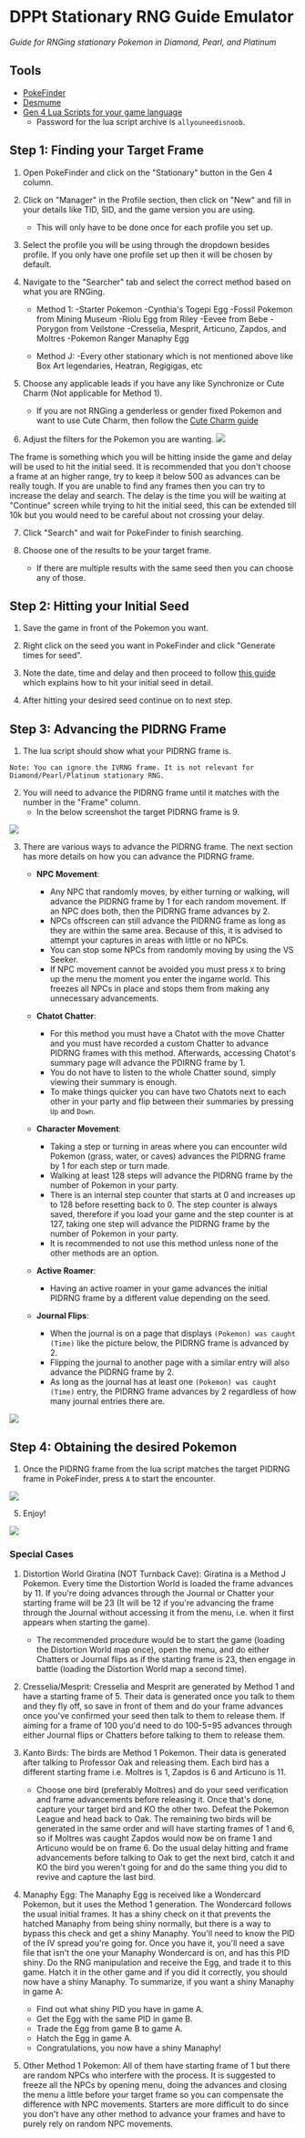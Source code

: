 # DPPt Stationary RNG Guide Emulator

_Guide for RNGing stationary Pokemon in Diamond, Pearl, and Platinum_

## Tools

- [PokeFinder](https://github.com/Admiral-Fish/PokeFinder/releases)
- [Desmume](http://desmume.org/download/)
- [Gen 4 Lua Scripts for your game language](https://pokerng.forumcommunity.net/?t=56443955#entry396434991)
	- Password for the lua script archive is `allyouneedisnoob`.


## Step 1: Finding your Target Frame

1. Open PokeFinder and click on the "Stationary" button in the Gen 4 column.

2.  Click on "Manager" in the Profile section, then click on "New" and fill in your details like TID, SID, and the game version you are using.
	- This will only have to be done once for each profile you set up.

3. Select the profile you will be using through the dropdown besides profile. If you only have one profile set up then it will be chosen by default.

4. Navigate to the "Searcher" tab and select the correct method based on what you are RNGing.

	- Method 1: 
	    -Starter Pokemon
	    -Cynthia's Togepi Egg
	    -Fossil Pokemon from Mining Museum
	    -Riolu Egg from Riley
	    -Eevee from Bebe
	    -Porygon from Veilstone
	    -Cresselia, Mesprit, Articuno, Zapdos, and Moltres
	    -Pokemon Ranger Manaphy Egg

	- Method J:
    	    -Every other stationary which is not mentioned above like Box Art legendaries, Heatran, Regigigas, etc


5. Choose any applicable leads if you have any like Synchronize or Cute Charm (Not applicable for Method 1).
	- If you are not RNGing a genderless or gender fixed Pokemon and want to use Cute Charm, then follow the [Cute Charm guide](https://www.smogon.com/ingame/rng/dpphgss_rng_part5)

6. Adjust the filters for the Pokemon you are wanting. 
![](https://i.imgur.com/v5V4TUJ.png)

The frame is something which you will be hitting inside the game and delay will be used to hit the initial seed. It is recommended that you don't choose a frame at an higher range, try to keep it below 500 as advances can be really tough. If you are unable to find any frames then you can try to increase the delay and search. The delay is the time you will be waiting at "Continue" screen while trying to hit the initial seed, this can be extended till 10k but you would need to be careful about not crossing your delay.

7. Click "Search" and wait for PokeFinder to finish searching.

8. Choose one of the results to be your target frame.
	- If there are multiple results with the same seed then you can choose any of those.

## Step 2: Hitting your Initial Seed

1. Save the game in front of the Pokemon you want.  

2. Right click on the seed you want in PokeFinder and click "Generate times for seed". 

3. Note the date, time and delay and then proceed to follow [this guide](https://pokemonrng.com/guides/dppt/en/Using%20Runasdate%20to%20RNG%20Initial%20Seed/) which explains how to hit your initial seed in detail.

4. After hitting your desired seed continue on to next step.

## Step 3: Advancing the PIDRNG Frame

1. The lua script should show what your PIDRNG frame is.

```
Note: You can ignore the IVRNG frame. It is not relevant for Diamond/Pearl/Platinum stationary RNG.
```

2. You will need to advance the PIDRNG frame until it matches with the number in the "Frame" column. 
	- In the below screenshot the target PIDRNG frame is 9.

![](https://i.imgur.com/eOHppkM.png)
	
3. There are various ways to advance the PIDRNG frame. The next section has more details on how you can advance the PIDRNG frame.

	- **NPC Movement**:
  		- Any NPC that randomly moves, by either turning or walking, will advance the PIDRNG frame by 1 for each random movement. If an NPC does both, then the PIDRNG frame advances by 2.
 		- NPCs offscreen can still advance the PIDRNG frame as long as they are within the same area. Because of this, it is advised to attempt your captures in areas with little or no NPCs.
  		- You can stop some NPCs from randomly moving by using the VS Seeker.
  		- If NPC movement cannot be avoided you must press `X` to bring up the menu the moment you enter the ingame world. This freezes all NPCs in place and stops them from making any unnecessary advancements.
	- **Chatot Chatter**:
  		- For this method you must have a Chatot with the move Chatter and you must have recorded a custom Chatter to advance PIDRNG frames with this method. Afterwards, accessing Chatot's summary page will advance the PDIRNG frame by 1.
  		- You do not have to listen to the whole Chatter sound, simply viewing their summary is enough.
  		- To make things quicker you can have two Chatots next to each other in your party and flip between their summaries by pressing `Up` and `Down`.
  
	- **Character Movement**:
  		- Taking a step or turning in areas where you can encounter wild Pokemon (grass, water, or caves) advances the PIDRNG frame by 1 for each step or turn made.
 		 - Walking at least 128 steps will advance the PIDRNG frame by the number of Pokemon in your party. 
  		- There is an internal step counter that starts at 0 and increases up to 128 before resetting back to 0. The step counter is always saved, therefore if you load your game and the step counter is at 127, taking one step will advance the PIDRNG frame by the number of Pokemon in your party. 
  		- It is recommended to not use this method unless none of the other methods are an option.
		
	- **Active Roamer**:
  		- Having an active roamer in your game advances the initial PIDRNG frame by a different value depending on the seed.
		
	- **Journal Flips**: 
   		 - When the journal is on a page that displays `(Pokemon) was caught (Time)` like the picture below, the PIDRNG frame is advanced by 2. 
		 - Flipping the journal to another page with a similar entry will also advance the PIDRNG frame by 2. 
		 - As long as the journal has at least one `(Pokemon) was caught (Time)` entry, the PIDRNG frame advances by 2 regardless of how many journal entries there are.
		
![](https://www.smogon.com/ingame/rng/dpphgss_capture_28.png)

## Step 4: Obtaining the desired Pokemon
	
1. Once the PIDRNG frame from the lua script matches the target PIDRNG frame in PokeFinder, press `A` to start the encounter.

![](https://i.imgur.com/qihLj76.png)
	
	
5. Enjoy!

![](https://i.imgur.com/84AzXqx.png)

### Special Cases

1. Distortion World Giratina (NOT Turnback Cave): Giratina is a Method J Pokemon. Every time the Distortion World is loaded the frame advances by 11. If you're doing advances through the Journal or Chatter your starting frame will be 23 (It will be 12 if you're advancing the frame through the Journal without accessing it from the menu, i.e. when it first appears when starting the game).
	- The recommended procedure would be to start the game (loading the Distortion World map once), open the menu, and do either Chatters or Journal flips as if the starting frame is 23, then engage in battle (loading the Distortion World map a second time).

2. Cresselia/Mesprit: Cresselia and Mesprit are generated by Method 1 and have a starting frame of 5. Their data is generated once you talk to them and they fly off, so save in front of them and do your frame advances once you've confirmed your seed then talk to them to release them. If aiming for a frame of 100 you'd need to do 100-5=95 advances through either Journal flips or Chatters before talking to them to release them.

3. Kanto Birds: The birds are Method 1 Pokemon. Their data is generated after talking to Professor Oak and releasing them. Each bird has a different starting frame i.e. Moltres is 1, Zapdos is 6 and Articuno is 11.
	- Choose one bird (preferably Moltres) and do your seed verification and frame advancements before releasing it. Once that's done, capture your target bird and KO the other two. Defeat the Pokemon League and head back to Oak. The remaining two birds will be generated in the same order and will have starting frames of 1 and 6, so if Moltres was caught Zapdos would now be on frame 1 and Articuno would be on frame 6. Do the usual delay hitting and frame advancements before talking to Oak to get the next bird, catch it and KO the bird you weren't going for and do the same thing you did to revive and capture the last bird.
	
4. Manaphy Egg: The Manaphy Egg is received like a Wondercard Pokemon, but it uses the Method 1 generation. The Wondercard follows the usual initial frames. It has a shiny check on it that prevents the hatched Manaphy from being shiny normally, but there is a way to bypass this check and get a shiny Manaphy. You'll need to know the PID of the IV spread you're going for. Once you have it, you'll need a save file that isn't the one your Manaphy Wondercard is on, and has this PID shiny. Do the RNG manipulation and receive the Egg, and trade it to this game. Hatch it in the other game and if you did it correctly, you should now have a shiny Manaphy. To summarize, if you want a shiny Manaphy in game A:

	- Find out what shiny PID you have in game A.
	- Get the Egg with the same PID in game B.
	- Trade the Egg from game B to game A.
	- Hatch the Egg in game A.
	- Congratulations, you now have a shiny Manaphy!

5. Other Method 1 Pokemon: All of them have starting frame of 1 but there are random NPCs who interfere with the process. It is suggested to freeze all the NPCs by opening menu, doing the advances and closing the menu a little before your target frame so you can compensate the difference with NPC movements. Starters are more difficult to do since you don't have any other method to advance your frames and have to purely rely on random NPC movements.
